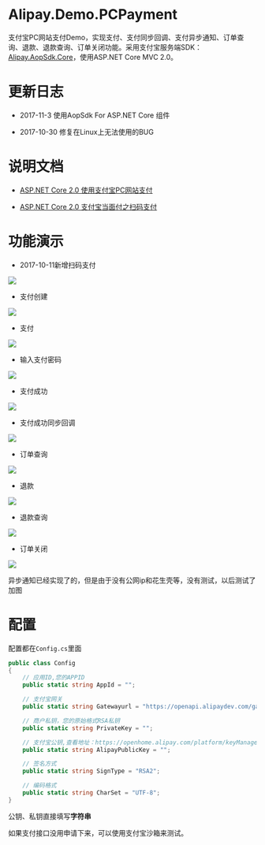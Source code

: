 # Alipay.Demo.PCPayment
支付宝PC网站支付Demo，实现支付、支付同步回调、支付异步通知、订单查询、退款、退款查询、订单关闭功能。采用支付宝服务端SDK：[Alipay.AopSdk.Core](https://github.com/stulzq/Alipay.AopSdk.Core "Alipay.AopSdk.Core")，使用ASP.NET Core MVC 2.0。

# 更新日志

- 2017-11-3 使用AopSdk For ASP.NET Core 组件

- 2017-10-30 修复在Linux上无法使用的BUG

# 说明文档

- [ASP.NET Core 2.0 使用支付宝PC网站支付](http://www.cnblogs.com/stulzq/p/7606164.html "ASP.NET Core 2.0 使用支付宝PC网站支付")

- [ASP.NET Core 2.0 支付宝当面付之扫码支付](http://www.cnblogs.com/stulzq/p/7647948.html "ASP.NET Core 2.0 支付宝当面付之扫码支付")

# 功能演示

- 2017-10-11新增扫码支付

![](Alipay.Demo.PCPayment/image/scancode.gif)

- 支付创建

![](Alipay.Demo.PCPayment/image/2payorder.jpg)

- 支付

![](Alipay.Demo.PCPayment/image/3pay.jpg)

- 输入支付密码

![](Alipay.Demo.PCPayment/image/4pay.jpg)

- 支付成功

![](Alipay.Demo.PCPayment/image/5paysuccess.jpg)

- 支付成功同步回调

![](Alipay.Demo.PCPayment/image/6paysuccess.jpg)

- 订单查询

![](Alipay.Demo.PCPayment/image/7orderquery.jpg)

- 退款

![](Alipay.Demo.PCPayment/image/8refund.jpg)

- 退款查询

![](Alipay.Demo.PCPayment/image/9refundquery.jpg)

- 订单关闭

![](Alipay.Demo.PCPayment/image/10orderclose.jpg)

异步通知已经实现了的，但是由于没有公网ip和花生壳等，没有测试，以后测试了加图

# 配置

配置都在`Config.cs`里面

```csharp
public class Config
{
	// 应用ID,您的APPID
	public static string AppId = "";

	// 支付宝网关
	public static string Gatewayurl = "https://openapi.alipaydev.com/gateway.do";

	// 商户私钥，您的原始格式RSA私钥
	public static string PrivateKey = "";

	// 支付宝公钥,查看地址：https://openhome.alipay.com/platform/keyManage.htm 对应APPID下的支付宝公钥。
	public static string AlipayPublicKey = "";

	// 签名方式
	public static string SignType = "RSA2";

	// 编码格式
	public static string CharSet = "UTF-8";
}
```

公钥、私钥直接填写**字符串**

如果支付接口没用申请下来，可以使用支付宝沙箱来测试。
